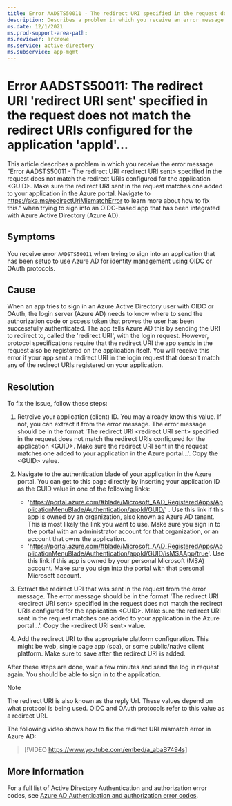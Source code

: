 ```yaml
---
title: Error AADSTS50011 - The redirect URI specified in the request does not match the redirect URIs configured for the application...
description: Describes a problem in which you receive an error message when signing in to OIDC-based single sign-on configured app that has been configured to use Azure Active Directory as an Identity Provider (IdP). The error you receive is Error AADSTS50011 - The redirect URI <redirect URI sent> specified in the request does not match the redirect URIs configured for the application <GUID>. Make sure the redirect URI sent in the request matches one added to your application in the Azure portal. Navigate to https://aka.ms/redirectUriMismatchError to learn more about how to fix this.
ms.date: 12/1/2021
ms.prod-support-area-path: 
ms.reviewer: arcrowe
ms.service: active-directory
ms.subservice: app-mgmt
---
```

# Error AADSTS50011: The redirect URI 'redirect URI sent' specified in the request does not match the redirect URIs configured for the application 'appId'...

This article describes a problem in which you receive the error message "Error AADSTS50011 - The redirect URI \<redirect URI sent\> specified in the request does not match the redirect URIs configured for the application \<GUID\>. Make sure the redirect URI sent in the request matches one added to your application in the Azure portal. Navigate to https://aka.ms/redirectUriMismatchError to learn more about how to fix this." when trying to sign into an OIDC-based app that has been integrated with Azure Active Directory (Azure AD).

## Symptoms

You receive error `AADSTS50011` when trying to sign into an application that has been setup to use Azure AD for identity management using OIDC or OAuth protocols.

## Cause

When an app tries to sign in an Azure Active Directory user with OIDC or OAuth, the login server (Azure AD) needs to know where to send the authorization code or access token that proves the user has been successfully authenticated.  The app tells Azure AD this by sending the URI to redirect to, called the 'redirect URI', with the login request.  However, protocol specifications require that the redirect URI the app sends in the request also be registered on the application itself.  You will receive this error if your app sent a redirect URI in the login request that doesn't match any of the redirect URIs registered on your application. 

## Resolution

To fix the issue, follow these steps:

1. Retreive your application (client) ID.  You may already know this value.  If not, you can extract it from the error message.   The error message should be in the format 'The redirect URI \<redirect URI sent\> specified in the request does not match the redirect URIs configured for the application \<GUID\>. Make sure the redirect URI sent in the request matches one added to your application in the Azure portal...'.  Copy the \<GUID\> value.
  
1. Navigate to the authentication blade of your application in the Azure portal.  You can get to this page directly by inserting your application ID as the GUID value in one of the following links:
   - 'https://portal.azure.com/#blade/Microsoft_AAD_RegisteredApps/ApplicationMenuBlade/Authentication/appId/GUID/' . Use this link if this app is owned by an organization, also known as Azure AD tenant.  This is most likely the link you want to use.  Make sure you sign in to the portal with an administrator account for that organization, or an account that owns the application.
   -  'https://portal.azure.com/#blade/Microsoft_AAD_RegisteredApps/ApplicationMenuBlade/Authentication/appId/GUID/isMSAApp/true'.  Use this link if this app is owned by your personal Microsoft (MSA) account.  Make sure you sign into the portal with that personal Microsoft account. 

1. Extract the redirect URI that was sent in the request from the error message.  The error message should be in the format 'The redirect URI \<redirect URI sent\> specified in the request does not match the redirect URIs configured for the application \<GUID\>. Make sure the redirect URI sent in the request matches one added to your application in the Azure portal...'.  Copy the \<redirect URI sent\> value.
  
1. Add the redirect URI to the appropriate platform configuration.  This might be web, single page app (spa), or some public/native client platform.  Make sure to save after the redirect URI is added.
  
After these steps are done, wait a few minutes and send the log in request again.  You should be able to sign in to the application.

>[!Note]
>The redirect URI is also known as the reply Url. These values depend on what protocol is being used. OIDC and OAuth protocols refer to this value as a redirect URI.

The following video shows how to fix the redirect URI mismatch error in Azure AD:

> [!VIDEO https://www.youtube.com/embed/a_abaB7494s]

## More Information

For a full list of Active Directory Authentication and authorization error codes, see [Azure AD Authentication and authorization error codes](/azure/active-directory/develop/reference-aadsts-error-codes).
